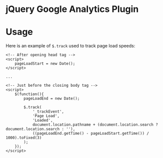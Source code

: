 # jQuery Google Analytics Plugin

# Usage

Here is an example of `$.track` used to track page load speeds:

	<!-- After opening head tag -->
	<script>
		pageLoadStart = new Date();
	</script>
	
	...
	
	<!-- Just before the closing body tag -->
	<script>
		$(function(){
			pageLoadEnd = new Date();
			
			$.track(
				'_trackEvent',
				'Page Load',
				'Loaded',
				document.location.pathname + (document.location.search ? document.location.search : ''),
				((pageLoadEnd.getTime() - pageLoadStart.getTime()) / 1000).toFixed(3)
			);
		});
	</script>
